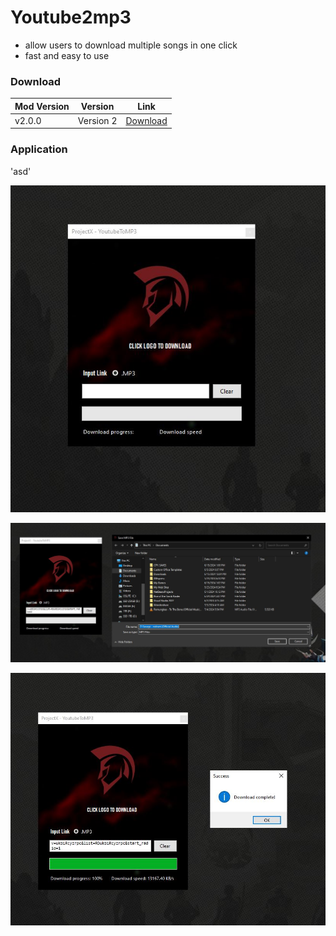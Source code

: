 # Youtube2mp3
- allow users to download multiple songs in one click
- fast and easy to use

### Download
| Mod Version| Version | Link |
|----------|-------------|-----------------|
| v2.0.0 | Version 2 | [Download](https://www.mediafire.com/file/m9rx0fjyfeoug1e/YoutubeToMP3.rar/file) 

### Application
'asd'

![Image Link](https://github.com/unrealisticfaces/youtube2mp3/blob/main/photos/449838824_1311365133153937_4272850927892661118_n.jpg)

![Image Link](https://github.com/unrealisticfaces/youtube2mp3/blob/main/photos/449862665_1311365146487269_1245850757706128495_n.jpg)

![Image Link](https://github.com/unrealisticfaces/youtube2mp3/blob/main/photos/449703863_1311365136487270_4253138850949869873_n.jpg)
